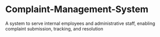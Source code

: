 # Complaint-Management-System
A system to  serve internal employees and administrative staff, enabling complaint submission, tracking, and resolution
